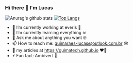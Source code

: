 ### Hi there 👋 I'm Lucas

![Anurag's github stats](https://github-readme-stats.vercel.app/api?username=guimatech&show_icons=true&theme=cobalt)            [![Top Langs](https://github-readme-stats.vercel.app/api/top-langs/?username=guimatech&layout=compact)](https://github.com/anuraghazra/github-readme-stats)

- 🔭 I’m currently working at everis 🤖
- 🌱 I’m currently learning everything ☠
- 💬 Ask me about anything you want 🤓
- 📫 How to reach me: guimaraes-lucas@outlook.com.br 🕸
- 📝 my articles at https://guimatech.github.io ♥️🧠
- ⚡ Fun fact: Ambivert 👀
